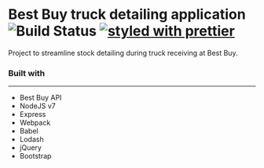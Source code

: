 # Best Buy truck detailing application ![Build Status](https://travis-ci.org/chrstntdd/bby-app.svg?branch=master) [![styled with prettier](https://img.shields.io/badge/styled_with-prettier-ff69b4.svg)](https://github.com/prettier/prettier)

Project to streamline stock detailing during truck receiving at Best Buy.

### Built with
---
+ Best Buy API
+ NodeJS v7
+ Express
+ Webpack
+ Babel
+ Lodash
+ jQuery
+ Bootstrap
